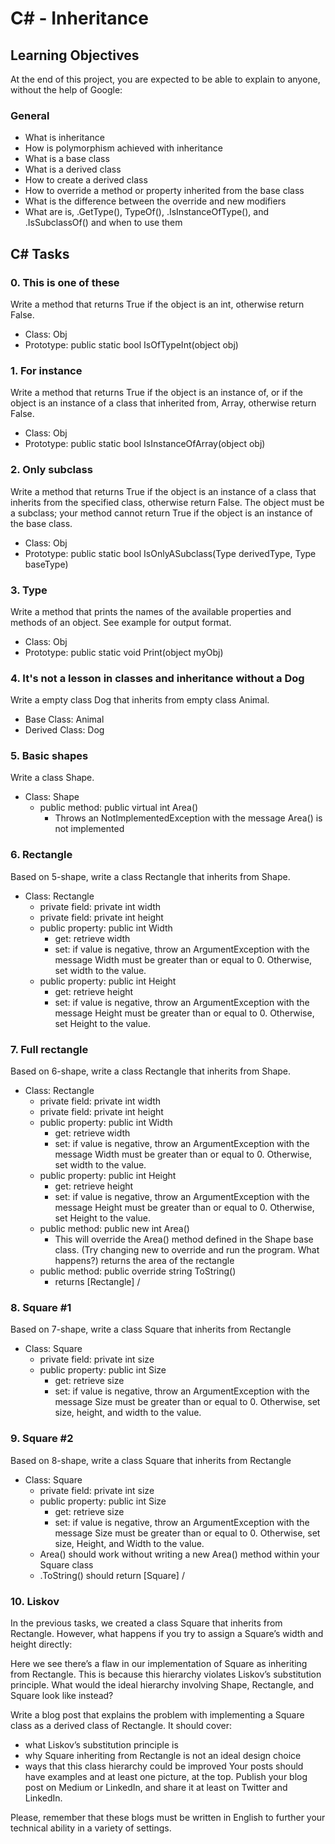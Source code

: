 # C# - Inheritance

## Learning Objectives

At the end of this project, you are expected to be able to explain to anyone, without the help of Google:

### General

- What is inheritance
- How is polymorphism achieved with inheritance
- What is a base class
- What is a derived class
- How to create a derived class
- How to override a method or property inherited from the base class
- What is the difference between the override and new modifiers
- What are is, .GetType(), TypeOf(), .IsInstanceOfType(), and .IsSubclassOf() and when to use them

## C# Tasks

### 0. This is one of these

Write a method that returns True if the object is an int, otherwise return False.

- Class: Obj
- Prototype: public static bool IsOfTypeInt(object obj)

### 1. For instance

Write a method that returns True if the object is an instance of, or if the object is an instance of a class that inherited from, Array, otherwise return False.

- Class: Obj
- Prototype: public static bool IsInstanceOfArray(object obj)

### 2. Only subclass

Write a method that returns True if the object is an instance of a class that inherits from the specified class, otherwise return False. The object must be a subclass; your method cannot return True if the object is an instance of the base class.

- Class: Obj
- Prototype: public static bool IsOnlyASubclass(Type derivedType, Type baseType)

### 3. Type

Write a method that prints the names of the available properties and methods of an object. See example for output format.

- Class: Obj
- Prototype: public static void Print(object myObj)

### 4. It's not a lesson in classes and inheritance without a Dog

Write a empty class Dog that inherits from empty class Animal.

- Base Class: Animal
- Derived Class: Dog

### 5. Basic shapes

Write a class Shape.

- Class: Shape
    - public method: public virtual int Area()
        - Throws an NotImplementedException with the message Area() is not implemented

### 6. Rectangle

Based on 5-shape, write a class Rectangle that inherits from Shape.

- Class: Rectangle
    - private field: private int width
    - private field: private int height
    - public property: public int Width
        - get: retrieve width
        - set: if value is negative, throw an ArgumentException with the message Width must be greater than or equal to 0. Otherwise, set width to the value.
    - public property: public int Height
        - get: retrieve height
        - set: if value is negative, throw an ArgumentException with the message Height must be greater than or equal to 0. Otherwise, set Height to the value.

### 7. Full rectangle

Based on 6-shape, write a class Rectangle that inherits from Shape.

- Class: Rectangle
    - private field: private int width
    - private field: private int height
    - public property: public int Width
        - get: retrieve width
        - set: if value is negative, throw an ArgumentException with the message Width must be greater than or equal to 0. Otherwise, set width to the value.
    - public property: public int Height
        - get: retrieve height
        - set: if value is negative, throw an ArgumentException with the message Height must be greater than or equal to 0. Otherwise, set Height to the value.
    - public method: public new int Area()
        - This will override the Area() method defined in the Shape base class. (Try changing new to override and run the program. What happens?) returns the area of the rectangle
    - public method: public override string ToString()
        - returns [Rectangle] <width> / <height>

### 8. Square #1

Based on 7-shape, write a class Square that inherits from Rectangle

- Class: Square
    - private field: private int size
    - public property: public int Size
        - get: retrieve size
        - set: if value is negative, throw an ArgumentException with the message Size must be greater than or equal to 0. Otherwise, set size, height, and width to the value.

### 9. Square #2

Based on 8-shape, write a class Square that inherits from Rectangle

- Class: Square
    - private field: private int size
    - public property: public int Size
        - get: retrieve size
        - set: if value is negative, throw an ArgumentException with the message Size must be greater than or equal to 0. Otherwise, set size, Height, and Width to the value.
    - Area() should work without writing a new Area() method within your Square class
    - .ToString() should return [Square] <size> / <size>

### 10. Liskov

In the previous tasks, we created a class Square that inherits from Rectangle. However, what happens if you try to assign a Square’s width and height directly:

Here we see there’s a flaw in our implementation of Square as inheriting from Rectangle. This is because this hierarchy violates Liskov’s substitution principle. What would the ideal hierarchy involving Shape, Rectangle, and Square look like instead?

Write a blog post that explains the problem with implementing a Square class as a derived class of Rectangle. It should cover:

- what Liskov’s substitution principle is
- why Square inheriting from Rectangle is not an ideal design choice
- ways that this class hierarchy could be improved
Your posts should have examples and at least one picture, at the top. Publish your blog post on Medium or LinkedIn, and share it at least on Twitter and LinkedIn.

Please, remember that these blogs must be written in English to further your technical ability in a variety of settings.
